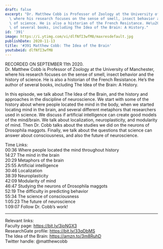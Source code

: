 ```yaml
---
draft: false
excerpt: "Dr. Matthew Cobb is Professor of Zoology at the University of Manchester,\
  \ where his research focuses on the sense of smell, insect behavior and the history\
  \ of science. He is also a historian of the French Resistance. He\u2019s the author\
  \ of several books, including The Idea of the Brain: A History."
id: '391'
image: https://i.ytimg.com/vi/dlfNfI3wfM8/maxresdefault.jpg
publishDate: 2020-11-13
title: '#391 Matthew Cobb: The Idea of the Brain'
youtubeid: dlfNfI3wfM8
---
```

<div class="timelinks">

RECORDED ON SEPTEMBER 11th 2020.  
Dr. Matthew Cobb is Professor of Zoology at the University of Manchester, where his research focuses on the sense of smell, insect behavior and the history of science. He is also a historian of the French Resistance. He’s the author of several books, including The Idea of the Brain: A History.

In this episode, we talk about The Idea of the Brain, and the history and approaches in the discipline of neuroscience. We start with some of the history about where people located the mind in the body, when we started locating mind in the brain, and several different metaphors that researchers used in science. We discuss if artificial intelligence can create good models of the mind/brain. We talk about localization, neuroplasticity, and modularity of mind. Then Dr. Cobb talks about the studies we did on the neurons of Drosophila maggots. Finally, we talk about the questions that science can answer about consciousness, and also the future of neuroscience.

Time Links:  
<time>00:36</time> Where people located the mind throughout history  
<time>14:27</time> The mind in the brain  
<time>20:29</time> Metaphors of the brain  
<time>25:55</time> Artificial intelligence  
<time>30:46</time> Localization  
<time>38:39</time> Neuroplasticity  
<time>42:09</time> Modularity of mind  
<time>46:47</time> Studying the neurons of Drosophila maggots  
<time>52:19</time> The difficulty in predicting behavior  
<time>55:34</time> The science of consciousness  
<time>1:05:23</time> The future of neuroscience  
<time>1:09:07</time> Follow Dr. Cobb’s work! 

---

Relevant links:  
Faculty page: https://bit.ly/3ioNGX3  
ResearchGate profile: https://bit.ly/33qDbMS  
The Idea of the Brain: https://amzn.to/3m8RuhD  
Twitter handle: @matthewcobb
</div>

